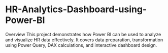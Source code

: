 # HR-Analytics-Dashboard-using-Power-BI
Overview
This project demonstrates how Power BI can be used to analyze and visualize HR data effectively. It covers data preparation, transformation using Power Query, DAX calculations, and interactive dashboard design.

